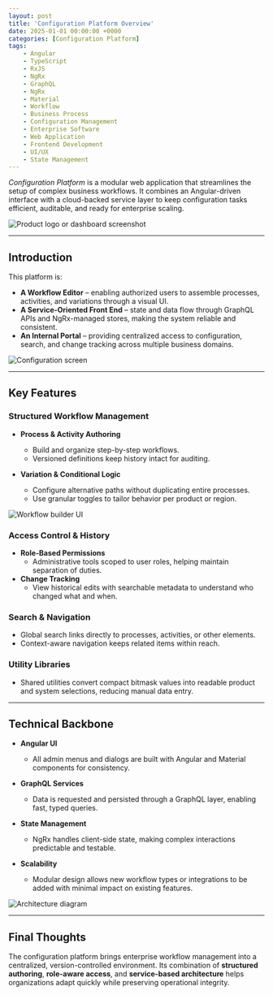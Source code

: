 ```yaml
---
layout: post
title: 'Configuration Platform Overview'
date: 2025-01-01 00:00:00 +0000
categories: [Configuration Platform]
tags:
    - Angular
    - TypeScript
    - RxJS
    - NgRx
    - GraphQL
    - NgRx
    - Material
    - Workflow
    - Business Process
    - Configuration Management
    - Enterprise Software
    - Web Application
    - Frontend Development
    - UI/UX
    - State Management
---
```


_Configuration Platform_ is a modular web application that streamlines the setup of complex business workflows. It combines an Angular-driven interface with a cloud-backed service layer to keep configuration tasks efficient, auditable, and ready for enterprise scaling.

![Product logo or dashboard screenshot](https://placehold.co/600x400?text=Placeholder&format=svg)

---

## Introduction

This platform is:

-   **A Workflow Editor** – enabling authorized users to assemble processes, activities, and variations through a visual UI.
-   **A Service-Oriented Front End** – state and data flow through GraphQL APIs and NgRx-managed stores, making the system reliable and consistent.
-   **An Internal Portal** – providing centralized access to configuration, search, and change tracking across multiple business domains.

![Configuration screen](https://placehold.co/600x400?text=Placeholder&format=svg)

---

## Key Features

### Structured Workflow Management

-   **Process & Activity Authoring**

    -   Build and organize step-by-step workflows.
    -   Versioned definitions keep history intact for auditing.

-   **Variation & Conditional Logic**
    -   Configure alternative paths without duplicating entire processes.
    -   Use granular toggles to tailor behavior per product or region.

![Workflow builder UI](https://placehold.co/600x400?text=Placeholder&format=svg)

### Access Control & History

-   **Role-Based Permissions**
    -   Administrative tools scoped to user roles, helping maintain separation of duties.
-   **Change Tracking**
    -   View historical edits with searchable metadata to understand who changed what and when.

### Search & Navigation

-   Global search links directly to processes, activities, or other elements.
-   Context-aware navigation keeps related items within reach.

### Utility Libraries

-   Shared utilities convert compact bitmask values into readable product and system selections, reducing manual data entry.

---

## Technical Backbone

-   **Angular UI**

    -   All admin menus and dialogs are built with Angular and Material components for consistency.

-   **GraphQL Services**

    -   Data is requested and persisted through a GraphQL layer, enabling fast, typed queries.

-   **State Management**

    -   NgRx handles client-side state, making complex interactions predictable and testable.

-   **Scalability**
    -   Modular design allows new workflow types or integrations to be added with minimal impact on existing features.

![Architecture diagram](https://placehold.co/600x400?text=Placeholder&format=svg)

---

## Final Thoughts

The configuration platform brings enterprise workflow management into a centralized, version-controlled environment. Its combination of **structured authoring**, **role-aware access**, and **service-based architecture** helps organizations adapt quickly while preserving operational integrity.
